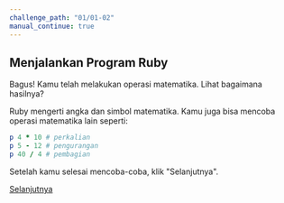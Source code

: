 ```yaml
---
challenge_path: "01/01-02"
manual_continue: true
---
```


## Menjalankan Program Ruby

Bagus! Kamu telah melakukan operasi matematika. Lihat bagaimana hasilnya?

Ruby mengerti angka dan simbol matematika. Kamu juga bisa mencoba operasi matematika lain seperti:

```ruby
p 4 * 10 # perkalian
p 5 - 12 # pengurangan
p 40 / 4 # pembagian
```

Setelah kamu selesai mencoba-coba, klik "Selanjutnya".

<div class="cta-with-btn">
	<a href="02.html" class="btn-cta btn-cta-selanjutnya js-challenge-link">Selanjutnya</a>
</div>
